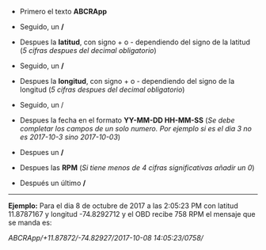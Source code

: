 * Primero el texto **ABCRApp**

* Seguido, un **/**

* Despues la **latitud**, con signo + o - dependiendo del signo de la latitud (*5 cifras despues del decimal obligatorio*)
		
* Seguido, un **/**

* Despues la **longitud**, con signo + o - dependiendo del signo de la longitud (*5 cifras despues del decimal obligatorio*)

* Seguido, un /

* Despues la fecha en el formato **YY-MM-DD HH-MM-SS** (*Se debe completar los campos de un solo numero. Por ejemplo si es el dia 3 no es 2017-10-3 sino 2017-10-03*)

* Despues un **/**

* Despues las **RPM** (*Si tiene menos de 4 cifras significativas añadir un 0*)

* Después un último **/**

---

**Ejemplo:** Para el dia 8 de octubre de 2017 a las 2:05:23 PM con latitud 11.8787167 y longitud -74.8292712 y el OBD recibe 758 RPM el mensaje que se manda es:

*ABCRApp/+11.87872/-74.82927/2017-10-08 14:05:23/0758/*

